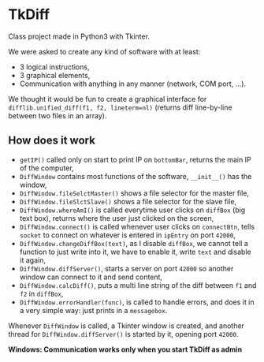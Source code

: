 # TkDiff

Class project made in Python3 with Tkinter.

We were asked to create any kind of software with at least:
- 3 logical instructions,
- 3 graphical elements,
- Communication with anything in any manner (network, COM port, ...).

We thought it would be fun to create a graphical interface for `difflib.unified_diff(f1, f2, lineterm=nl)` (returns diff line-by-line between two files in an array).

## How does it work
- `getIP()` called only on start to print IP on `bottomBar`, returns the main IP of the computer,
- `DiffWindow` contains most functions of the software, `__init__()` has the window,
- `DiffWindow.fileSelctMaster()` shows a file selector for the master file,
- `DiffWindow.fileSlctSlave()` shows a file selector for the slave file,
- `DiffWindow.whereAmI()` is called everytime user clicks on `diffBox` (big text box), returns where the user just clicked on the screen,
- `DiffWindow.connect()` is called whenever user clicks on `connectBtn`, tells `socket` to connect on whatever is entered in `ipEntry` on port `42000`,
- `DiffWindow.changeDiffBox(text)`, as I disable `diffBox`, we cannot tell a function to just write into it, we have to enable it, write `text` and disable it again,
- `DiffWindow.diffServer()`, starts  a server on port `42000` so another window can connect to it and send content,
- `DiffWindow.calcDiff()`, puts a multi line string of the diff between `f1` and `f2` in `diffBox`,
- `DiffWindow.errorHandler(func)`, is called to handle errors, and does it in a very simple way: just prints in a `messagebox`.

Whenever `DiffWindow` is called, a Tkinter window is created, and another thread for `DiffWindow.diffServer()` is started by it, opening port `42000`.

**Windows: Communication works only when you start TkDiff as admin**
